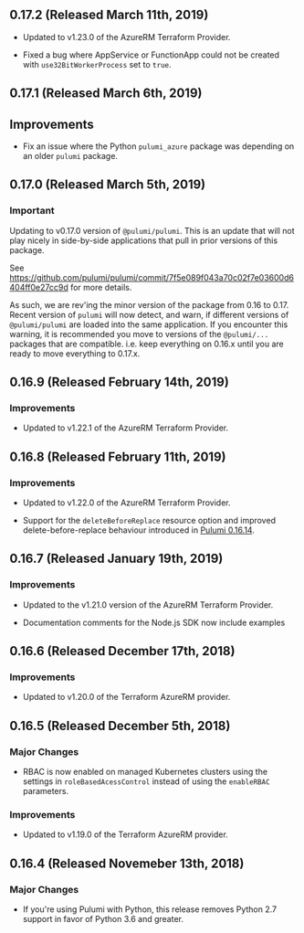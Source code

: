 ## 0.17.2 (Released March 11th, 2019)

- Updated to v1.23.0 of the AzureRM Terraform Provider.

- Fixed a bug where AppService or FunctionApp could not be created with `use32BitWorkerProcess` set to `true`.

## 0.17.1 (Released March 6th, 2019)

## Improvements

- Fix an issue where the Python `pulumi_azure` package was depending on an older `pulumi` package.

## 0.17.0 (Released March 5th, 2019)

### Important

Updating to v0.17.0 version of `@pulumi/pulumi`.  This is an update that will not play nicely
in side-by-side applications that pull in prior versions of this package.

See https://github.com/pulumi/pulumi/commit/7f5e089f043a70c02f7e03600d6404ff0e27cc9d for more details.

As such, we are rev'ing the minor version of the package from 0.16 to 0.17.  Recent version of `pulumi` will now detect, and warn, if different versions of `@pulumi/pulumi` are loaded into the same application.  If you encounter this warning, it is recommended you move to versions of the `@pulumi/...` packages that are compatible.  i.e. keep everything on 0.16.x until you are ready to move everything to 0.17.x.

## 0.16.9 (Released February 14th, 2019)

### Improvements

- Updated to v1.22.1 of the AzureRM Terraform Provider.

## 0.16.8 (Released February 11th, 2019)

### Improvements

- Updated to v1.22.0 of the AzureRM Terraform Provider.

- Support for the `deleteBeforeReplace` resource option and improved
  delete-before-replace behaviour introduced in [Pulumi
  0.16.14](https://github.com/pulumi/pulumi/blob/master/CHANGELOG.md#01614-released-january-31st-2019).

## 0.16.7 (Released January 19th, 2019)

### Improvements

- Updated to the v1.21.0 version of the AzureRM Terraform Provider.

- Documentation comments for the Node.js SDK now include examples

## 0.16.6 (Released December 17th, 2018)

### Improvements

- Updated to v1.20.0 of the Terraform AzureRM provider.

## 0.16.5 (Released December 5th, 2018)

### Major Changes

- RBAC is now enabled on managed Kubernetes clusters using the settings in `roleBasedAcessControl`
  instead of using the `enableRBAC` parameters.

### Improvements

- Updated to v1.19.0 of the Terraform AzureRM provider.

## 0.16.4 (Released Novemeber 13th, 2018)

### Major Changes

- If you're using Pulumi with Python, this release removes Python 2.7 support in favor of Python 3.6 and greater.

